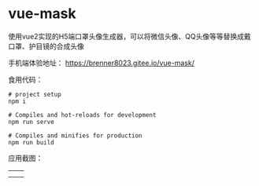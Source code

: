 # vue-mask
使用vue2实现的H5端口罩头像生成器，可以将微信头像、QQ头像等等替换成戴口罩、护目镜的合成头像

手机端体验地址：
https://brenner8023.gitee.io/vue-mask/

食用代码：
```shell
# project setup
npm i

# Compiles and hot-reloads for development
npm run serve

# Compiles and minifies for production
npm run build
```

应用截图：
<table>
  <tr>
    <td><img src="https://brenner8023.gitee.io/img-bed/vue-mask/mask1.jpg" alt=""></td>
    <td><img src="https://brenner8023.gitee.io/img-bed/vue-mask/mask2.jpg" alt=""></td>
  </tr>
  <tr>
    <td><img src="https://brenner8023.gitee.io/img-bed/vue-mask/mask3.jpg" alt=""></td>
  </tr>
</table>
